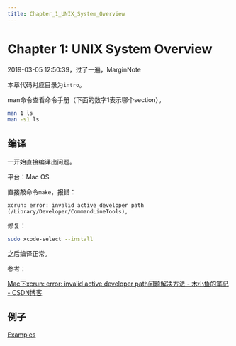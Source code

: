 ```yaml
---
title: Chapter_1_UNIX_System_Overview
---
```


# Chapter 1: UNIX System Overview

2019-03-05 12:50:39，过了一遍，MarginNote

本章代码对应目录为`intro`。

man命令查看命令手册（下面的数字1表示哪个section）。

```bash
man 1 ls
man -s1 ls
```

## 编译

一开始直接编译出问题。

平台：Mac OS

直接敲命令`make`，报错：

```
xcrun: error: invalid active developer path (/Library/Developer/CommandLineTools),
```

修复：

```bash
sudo xcode-select --install
```

之后编译正常。

参考：

[Mac下xcrun: error: invalid active developer path问题解决方法 - 木小鱼的笔记 - CSDN博客](https://blog.csdn.net/blueheart20/article/details/78767806)

## 例子

[Examples](Chapter%201%20UNIX%20System%20Overview/Examples.csv)